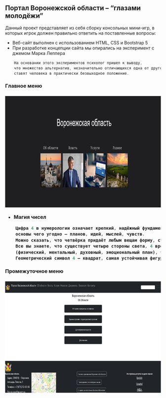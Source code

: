 ## Портал Воронежской области – “глазами молодёжи”


Данный проект представляет из себя сборку консольных мини-игр, в которых игрок должен правильно ответить на поставленные вопросы:
- Веб-сайт выполнен с использованием HTML, CSS и Bootstrap 5
- При разработке концепции сайта мы опирались на эксперимент с джемом Марка Леппера
```javascript
    На основании этого экспериментов психолог пришел к выводу, 
    что множество альтернатив, незначительно отличающихся одна от другой по своей сути, 
    ставят человека в практически безвыходное положение.
```
<h3>Главное меню<h3>
<img src="./jpeg/itog/main.png" width="740" height="360">

- Магия чисел
```javascript
    Цифра 4 в нумерологии означает крепкий, надёжный фундамент, создание формы, 
    основы чего угодно — планов, идей, мыслей, чувств. 
    Можно сказать, что четвёрка придаёт любым вещам форму, структурирует их, стабилизирует.
    Все вы знаете, что существует четыре стороны света, 4 времени года, четыре аспекта человеческой природы 
    (физический, ментальный, духовный, эмоциональный план), четыре стихии. 
    Геометрический символ 4 — квадрат, самая устойчивая фигура со сторонами одинаковой длины.
```
<h3>Промежуточное меню<h3>
<img src="./jpeg/itog/about-the-region.png" width="740" height="360">